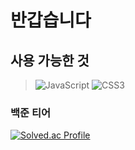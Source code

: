 반갑습니다
=============

사용 가능한 것
-------------

>![JavaScript](https://img.shields.io/badge/JavaScript-F7DF1E.svg?&style=for-the-badge&logo=JavaScript&logoColor=white)
>![CSS3](https://img.shields.io/badge/CSS3-1572B6.svg?&style=for-the-badge&logo=CSS3&logoColor=white)
>


### 백준 티어 

[![Solved.ac Profile](http://mazassumnida.wtf/api/v2/generate_badge?boj=zminsu5)](https://solved.ac/zminsu5/)

